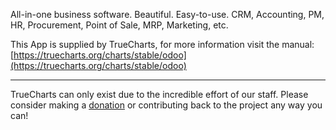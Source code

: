 All-in-one business software. Beautiful. Easy-to-use. CRM, Accounting, PM, HR, Procurement, Point of Sale, MRP, Marketing, etc.

This App is supplied by TrueCharts, for more information visit the manual: [https://truecharts.org/charts/stable/odoo](https://truecharts.org/charts/stable/odoo)

---

TrueCharts can only exist due to the incredible effort of our staff.
Please consider making a [donation](https://truecharts.org/about/sponsor) or contributing back to the project any way you can!
